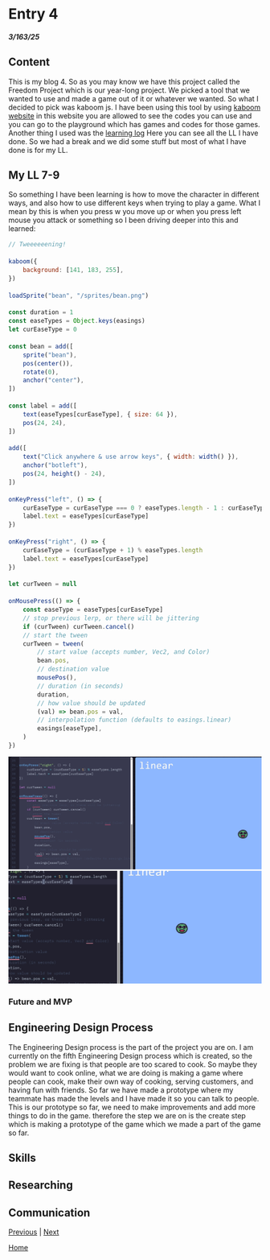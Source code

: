 # Entry 4
##### 3/163/25

## Content 
This is my blog 4. So as you may know we have this project called the Freedom Project which is our year-long project. We picked a tool that we wanted to use and made a game out of it or whatever we wanted. So what I decided to pick was kaboom js. I have been using this tool by using [kaboom website](https://kaboomjs.com/) in this website you are allowed to see the codes you can use and you can go to the playground which has games and codes for those games. Another thing I used was the [learning log](../tool/learning-log.md) Here you can see all the LL I have done. So we had a break and we did some stuff but most of what I have done is for my LL.

## My LL 7-9
So something I have been learning is how to move the character in different ways, and also how to use different keys when trying to play a game. What I mean by this is when you press w you move up or when you press left mouse you attack or something so I been driving deeper into this and learned:
`````js
// Tweeeeeening!

kaboom({
	background: [141, 183, 255],
})

loadSprite("bean", "/sprites/bean.png")

const duration = 1
const easeTypes = Object.keys(easings)
let curEaseType = 0

const bean = add([
	sprite("bean"),
	pos(center()),
	rotate(0),
	anchor("center"),
])

const label = add([
	text(easeTypes[curEaseType], { size: 64 }),
	pos(24, 24),
])

add([
	text("Click anywhere & use arrow keys", { width: width() }),
	anchor("botleft"),
	pos(24, height() - 24),
])

onKeyPress("left", () => {
	curEaseType = curEaseType === 0 ? easeTypes.length - 1 : curEaseType - 1
	label.text = easeTypes[curEaseType]
})

onKeyPress("right", () => {
	curEaseType = (curEaseType + 1) % easeTypes.length
	label.text = easeTypes[curEaseType]
})

let curTween = null

onMousePress(() => {
	const easeType = easeTypes[curEaseType]
	// stop previous lerp, or there will be jittering
	if (curTween) curTween.cancel()
	// start the tween
	curTween = tween(
		// start value (accepts number, Vec2, and Color)
		bean.pos,
		// destination value
		mousePos(),
		// duration (in seconds)
		duration,
		// how value should be updated
		(val) => bean.pos = val,
		// interpolation function (defaults to easings.linear)
		easings[easeType],
	)
})
`````

![](../tool/Screenshot_8-3-2025_191636_kaboomjs.com.jpeg)
![](../tool/Screenshot_8-3-2025_191659_kaboomjs.com.jpeg)




### Future and MVP

## Engineering Design Process
The Engineering Design process is the part of the project you are on. I am currently on the fifth Engineering Design process which is created, so the problem we are fixing is that people are too scared to cook. So maybe they would want to cook online, what we are doing is making a game where people can cook, make their own way of cooking, serving customers, and having fun with friends. So far we have made a prototype where my teammate has made the levels and I have made it so you can talk to people. This is our prototype so far, we need to make improvements and add more things to do in the game. therefore the step we are on is the create step which is making a prototype of the game which we made a part of the game so far. 

## Skills 

## Researching


## Communication 






[Previous](entry03.md) | [Next](entry05.md)

[Home](../README.md)
